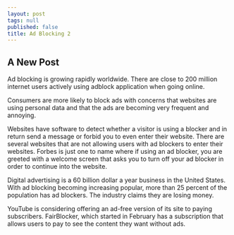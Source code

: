 ```yaml
---
layout: post
tags: null
published: false
title: Ad Blocking 2
---
```


## A New Post
Ad blocking is growing rapidly worldwide.  There are close to 200 million internet users actively using adblock application when going online.

Consumers are more likely to block ads with concerns that websites are using personal data and that the ads are becoming very frequent and annoying.

Websites have software to detect whether a visitor is using a blocker and in return send a message or forbid you to even enter their website.  There are several websites that are not allowing users with ad blockers to enter their websites.   Forbes is just one to name where if using an ad blocker, you are greeted with a welcome screen that asks you to turn off your ad blocker in order to continue into the website.


Digital advertising is a 60 billion dollar a year business in the United States. With ad blocking becoming increasing popular, more than 25 percent of the population has ad blockers.  The industry claims they are losing money.

YouTube is considering offering an ad-free version of its site to paying subscribers.
FairBlocker, which started in February has a subscription that allows users to pay to see the content they want without ads.